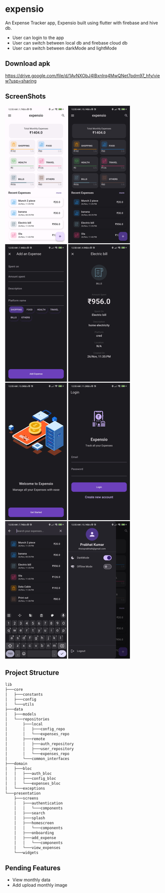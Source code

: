 # expensio

An Expense Tracker app, Expensio built using flutter with firebase and hive db.
- User can login to the app
- User can switch between local db and firebase cloud db
- User can switch between darkMode and lightMode

## Download apk
https://drive.google.com/file/d/1AvNXObJ4IBxnIrq4MwQNet7pdm97_hfy/view?usp=sharing

## ScreenShots
<img src="readme_res/home_light.jpg" alt="image" width="200" >
<img src="readme_res/home_dark.jpg" alt="image" width="200" >
<img src="readme_res/add.jpg" alt="image" width="200" >
<img src="readme_res/details.jpg" alt="image" width="200" >
<img src="readme_res/onboarding.jpg" alt="image" width="200" >
<img src="readme_res/login.jpg" alt="image" width="200" >
<img src="readme_res/search.jpg" alt="image" width="200" >
<img src="readme_res/drawer.jpg" alt="image" width="200" >


## Project Structure

```
lib
├───core
│   ├───constants
│   ├───config
│   └───utils
├───data
│   ├───models
│   └───repositories
│       ├───local
│       │   ├───config_repo
│       │   └───expenses_repo
│       ├───remote
│       │   ├───auth_repository
│       │   ├───user_repository
│       │   └───expenses_repo
│       └───common_interfaces
├───domain
│   ├───bloc
│   │   ├───auth_bloc
│   │   ├───config_bloc
│   │   └───expenses_bloc
│   └───exceptions
└───presentation
    ├───screens
    │   ├───authentication
    │   │   └───components
    │   ├───search
    │   ├───splash
    │   ├───homescreen
    │   │   └───components
    │   ├───onboarding
    │   ├───add_expense
    │   │   └───components
    │   └───view_expenses
    └───widgets

```

## Pending Features
- View monthly data
- Add upload monthly image
